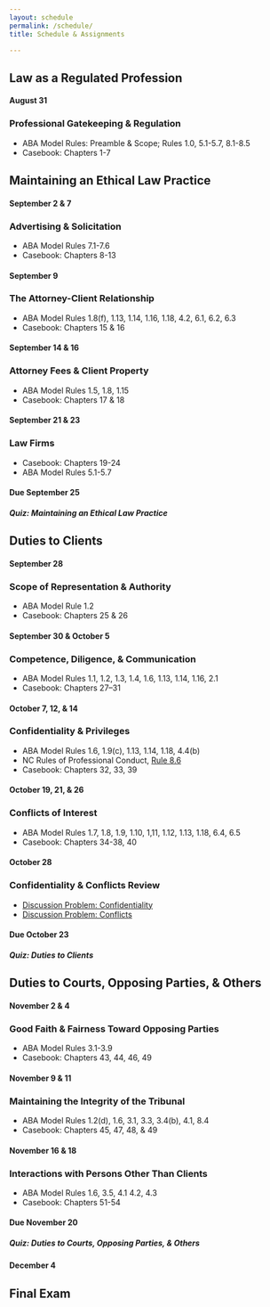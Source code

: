 ```yaml
---
layout: schedule
permalink: /schedule/
title: Schedule & Assignments

---
```


## Law as a Regulated Profession

#### August 31

### Professional Gatekeeping & Regulation

- ABA Model Rules: Preamble & Scope; Rules 1.0, 5.1-5.7, 8.1-8.5
- Casebook: Chapters 1-7

## Maintaining an Ethical Law Practice

#### September 2 & 7

### Advertising & Solicitation

- ABA Model Rules 7.1-7.6
- Casebook: Chapters 8-13

#### September 9

### The Attorney-Client Relationship

- ABA Model Rules 1.8(f), 1.13, 1.14, 1.16, 1.18, 4.2, 6.1, 6.2, 6.3
- Casebook: Chapters 15 & 16

#### September 14 & 16

### Attorney Fees & Client Property

- ABA Model Rules 1.5, 1.8, 1.15
- Casebook: Chapters 17 & 18

#### September 21 & 23

### Law Firms

- Casebook: Chapters 19-24
- ABA Model Rules 5.1-5.7

#### Due September 25

##### Quiz: Maintaining an Ethical Law Practice

## Duties to Clients

#### September 28

### Scope of Representation & Authority

- ABA Model Rule 1.2
- Casebook: Chapters 25 & 26

#### September 30 & October 5

### Competence, Diligence, & Communication

- ABA Model Rules 1.1, 1.2, 1.3, 1.4, 1.6, 1.13, 1.14, 1.16, 2.1
- Casebook: Chapters 27–31

#### October 7, 12, & 14

### Confidentiality & Privileges

- ABA Model Rules 1.6, 1.9(c), 1.13, 1.14, 1.18, 4.4(b)
- NC Rules of Professional Conduct, [Rule 8.6](https://www.emfink.net/ProfessionalResponsibility/statutes/NC_RPC_Section8)
- Casebook: Chapters 32, 33, 39

#### October 19, 21, & 26

### Conflicts of Interest

- ABA Model Rules 1.7, 1.8, 1.9, 1.10, 1,11, 1.12, 1.13, 1.18, 6.4, 6.5
- Casebook: Chapters 34-38, 40

#### October 28 

### Confidentiality & Conflicts Review 

- [Discussion Problem: Confidentiality](https://www.emfink.net/ProfessionalResponsibility/problems/ConfidentialityProblem)
- [Discussion Problem: Conflicts](https://www.emfink.net/ProfessionalResponsibility/problems/ConflictsProblem)

#### Due October 23

##### Quiz: Duties to Clients

## Duties to Courts, Opposing Parties, & Others

#### November 2 & 4

### Good Faith & Fairness Toward Opposing Parties

- ABA Model Rules 3.1-3.9
- Casebook: Chapters 43, 44, 46, 49

#### November 9 & 11 

### Maintaining the Integrity of the Tribunal

- ABA Model Rules 1.2(d), 1.6, 3.1, 3.3, 3.4(b), 4.1, 8.4
- Casebook: Chapters 45, 47, 48, & 49

#### November 16 & 18

### Interactions with Persons Other Than Clients

- ABA Model Rules 1.6, 3.5, 4.1 4.2, 4.3
- Casebook: Chapters 51-54

#### Due November 20 

##### Quiz: Duties to Courts, Opposing Parties, & Others

#### December 4

## Final Exam 